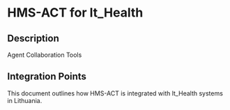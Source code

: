 # HMS-ACT for lt_Health

## Description

Agent Collaboration Tools

## Integration Points

This document outlines how HMS-ACT is integrated with lt_Health systems in Lithuania.

